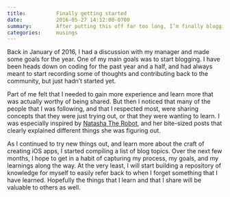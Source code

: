 ```yaml
---
title:          Finally getting started
date:           2016-05-27 14:12:00-0700
summary:        After putting this off far too long, I’m finally blogging.
categories:     musings
---
```


Back in January of 2016, I had a discussion with my manager and made some goals for the year. One of my main goals was to start blogging. I have been heads down on coding for the past year and a half, and had always meant to start recording some of thoughts and contributing back to the community, but just hadn’t started yet.

Part of me felt that I needed to gain more experience and learn more that was actually worthy of being shared. But then I noticed that many of the people that I was following, and that I respected most, were sharing concepts that they were just trying out, or that they were wanting to learn. I was especially inspired by [Natasha The Robot](https://www.natashatherobot.com), and her bite-sized posts that clearly explained different things she was figuring out.

As I continued to try new things out, and learn more about the craft of creating iOS apps, I started compiling a list of blog topics. Over the next few months, I hope to get in a habit of capturing my process, my goals, and my learnings along the way. At the very least, I will start building a repository of knowledge for myself to easily refer back to when I forget something that I have learned. Hopefully the things that I learn and that I share will be valuable to others as well.
